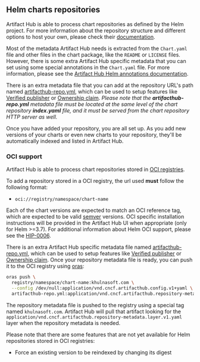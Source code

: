 ## Helm charts repositories

Artifact Hub is able to process chart repositories as defined by the Helm project. For more information about the repository structure and different options to host your own, please check their [documentation](https://helm.sh/docs/topics/chart_repository/).

Most of the metadata Artifact Hub needs is extracted from the `Chart.yaml` file and other files in the chart package, like the `README` or `LICENSE` files. However, there is some extra Artifact Hub specific metadata that you can set using some special annotations in the `Chart.yaml` file. For more information, please see the [Artifact Hub Helm annotations documentation](https://github.com/artifacthub/hub/blob/master/docs/helm_annotations.md).

There is an extra metadata file that you can add at the repository URL's path named [artifacthub-repo.yml](https://github.com/artifacthub/hub/blob/master/docs/metadata/artifacthub-repo.yml), which can be used to setup features like [Verified publisher](https://github.com/artifacthub/hub/blob/master/docs/repositories.md#verified-publisher) or [Ownership claim](https://github.com/artifacthub/hub/blob/master/docs/repositories.md#ownership-claim). *Please note that the **artifacthub-repo.yml** metadata file must be located at the same level of the chart repository **index.yaml** file, and it must be served from the chart repository HTTP server as well.*

Once you have added your repository, you are all set up. As you add new versions of your charts or even new charts to your repository, they'll be automatically indexed and listed in Artifact Hub.

### OCI support

Artifact Hub is able to process chart repositories stored in [OCI registries](https://github.com/opencontainers/distribution-spec/blob/master/spec.md).

To add a repository stored in a OCI registry, the url used **must** follow the following format:

- `oci://registry/namespace/chart-name`

Each of the chart versions are expected to match an OCI reference tag, which are expected to be valid [semver](https://semver.org) versions. OCI specific installation instructions will be provided in the Artifact Hub UI when appropriate (only for Helm >=3.7). For additional information about Helm OCI support, please see the [HIP-0006](https://github.com/helm/community/blob/master/hips/hip-0006.md).

There is an extra Artifact Hub specific metadata file named [artifacthub-repo.yml](https://github.com/artifacthub/hub/blob/master/docs/metadata/artifacthub-repo.yml), which can be used to setup features like [Verified publisher](https://github.com/artifacthub/hub/blob/master/docs/repositories.md#verified-publisher) or [Ownership claim](https://github.com/artifacthub/hub/blob/master/docs/repositories.md#ownership-claim). Once your repository metadata file is ready, you can push it to the OCI registry using [oras](https://oras.land/cli/):

```bash
oras push \
  registry/namespace/chart-name:khulnasoft.com \
  --config /dev/null:application/vnd.cncf.artifacthub.config.v1+yaml \
  artifacthub-repo.yml:application/vnd.cncf.artifacthub.repository-metadata.layer.v1.yaml
```

The repository metadata file is pushed to the registry using a special tag named `khulnasoft.com`. Artifact Hub will pull that artifact looking for the `application/vnd.cncf.artifacthub.repository-metadata.layer.v1.yaml` layer when the repository metadata is needed.

Please note that there are some features that are not yet available for Helm repositories stored in OCI registries:

- Force an existing version to be reindexed by changing its digest
